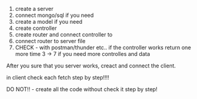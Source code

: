 1. create a server
2. connect mongo/sql if you need
3. create a model if you need
4. create controller
5. create router and connect controller to
6. connect router to server file
7. CHECK - with postman/thunder etc.. if the controller works
return one more time 3 -> 7 if you need more controlles and data

After you sure that you server works, creact and connect the client.

in client check each fetch step by step!!!!

DO NOT!!  - create all the code without check it step by step!


